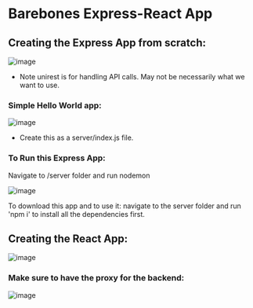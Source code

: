 # Barebones Express-React App

## Creating the Express App from scratch:

![image](https://user-images.githubusercontent.com/91104605/214197669-65755ace-b7c2-4392-8dbb-a67251d10409.png)

 - Note unirest is for handling API calls.  May not be necessarily what we want to use.
 
 ### Simple Hello World app:
 ![image](https://user-images.githubusercontent.com/91104605/214197773-c399b249-0e70-421e-854a-4ac1ce45b0d8.png)

- Create this as a server/index.js file.

### To Run this Express App: 

Navigate to /server folder and run nodemon

![image](https://user-images.githubusercontent.com/91104605/214197888-30852a32-633b-4921-acd2-5fe8bc395d1f.png)

To download this app and to use it: navigate to the server folder and run 'npm i' to install all the dependencies first.

## Creating the React App: 
![image](https://user-images.githubusercontent.com/91104605/214197997-4b9479ad-9ab4-4ebe-b32a-a75c22892653.png)

### Make sure to have the proxy for the backend: 

![image](https://user-images.githubusercontent.com/91104605/214198105-feb484cd-69c1-447a-9f86-9dd5a4051eeb.png)



